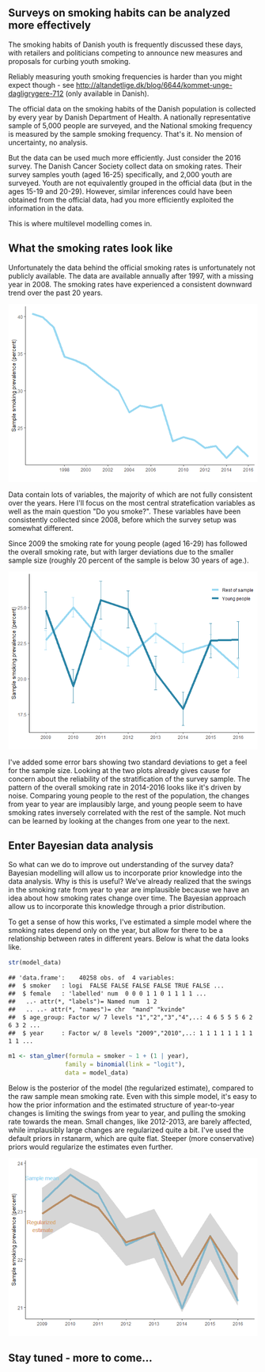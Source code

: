 Surveys on smoking habits can be analyzed more effectively
----------------------------------------------------------

The smoking habits of Danish youth is frequently discussed these days, with retailers and politicians competing to announce new measures and proposals for curbing youth smoking.

Reliably measuring youth smoking frequencies is harder than you might expect though - see <http://altandetlige.dk/blog/6644/kommet-unge-dagligrygere-712> (only available in Danish).

The official data on the smoking habits of the Danish population is collected by every year by Danish Department of Health. A nationally representative sample of 5,000 people are surveyed, and the National smoking frequency is measured by the sample smoking frequency. That's it. No mension of uncertainty, no analysis.

But the data can be used much more efficiently. Just consider the 2016 survey. The Danish Cancer Society collect data on smoking rates. Their survey samples youth (aged 16-25) specifically, and 2,000 youth are surveyed. Youth are not equivalently grouped in the official data (but in the ages 15-19 and 20-29). However, similar inferences could have been obtained from the official data, had you more efficiently exploited the information in the data.

This is where multilevel modelling comes in.

What the smoking rates look like
--------------------------------

Unfortunately the data behind the official smoking rates is unfortunately not publicly available. The data are available annually after 1997, with a missing year in 2008. The smoking rates have experienced a consistent downward trend over the past 20 years.

![](README_files/figure-markdown_github/unnamed-chunk-2-1.png)

Data contain lots of variables, the majority of which are not fully consistent over the years. Here I'll focus on the most central stratefication variables as well as the main question "Do you smoke?". These variables have been consistently collected since 2008, before which the survey setup was somewhat different.

Since 2009 the smoking rate for young people (aged 16-29) has followed the overall smoking rate, but with larger deviations due to the smaller sample size (roughly 20 percent of the sample is below 30 years of age.).

![](README_files/figure-markdown_github/unnamed-chunk-4-1.png)

I've added some error bars showing two standard deviations to get a feel for the sample size. Looking at the two plots already gives cause for concern about the reliability of the stratification of the survey sample. The pattern of the overall smoking rate in 2014-2016 looks like it's driven by noise. Comparing young people to the rest of the population, the changes from year to year are implausibly large, and young people seem to have smoking rates inversely correlated with the rest of the sample. Not much can be learned by looking at the changes from one year to the next.

Enter Bayesian data analysis
----------------------------

So what can we do to improve out understanding of the survey data? Bayesian modelling will allow us to incorporate prior knowledge into the data analysis. Why is this is useful? We've already realized that the swings in the smoking rate from year to year are implausible because we have an idea about how smoking rates change over time. The Bayesian approach allow us to incorporate this knowledge through a prior distribution.

To get a sense of how this works, I've estimated a simple model where the smoking rates depend only on the year, but allow for there to be a relationship between rates in different years. Below is what the data looks like.

``` r
str(model_data)
```

    ## 'data.frame':    40258 obs. of  4 variables:
    ##  $ smoker   : logi  FALSE FALSE FALSE FALSE TRUE FALSE ...
    ##  $ female   : 'labelled' num  0 0 0 1 1 0 1 1 1 1 ...
    ##   ..- attr(*, "labels")= Named num  1 2
    ##   .. ..- attr(*, "names")= chr  "mand" "kvinde"
    ##  $ age_group: Factor w/ 7 levels "1","2","3","4",..: 4 6 5 5 5 6 2 6 3 2 ...
    ##  $ year     : Factor w/ 8 levels "2009","2010",..: 1 1 1 1 1 1 1 1 1 1 ...

``` r
m1 <- stan_glmer(formula = smoker ~ 1 + (1 | year),
                family = binomial(link = "logit"),
                data = model_data)
```

Below is the posterior of the model (the regularized estimate), compared to the raw sample mean smoking rate. Even with this simple model, it's easy to how the prior information and the estimated structure of year-to-year changes is limiting the swings from year to year, and pulling the smoking rate towards the mean. Small changes, like 2012-2013, are barely affected, while implausibly large changes are regularized quite a bit. I've used the default priors in rstanarm, which are quite flat. Steeper (more conservative) priors would regularize the estimates even further.

![](README_files/figure-markdown_github/unnamed-chunk-9-1.png)

Stay tuned - more to come...
----------------------------
